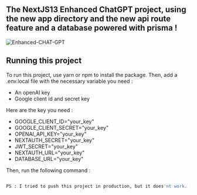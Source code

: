 ## The NextJS13 Enhanced ChatGPT project, using the new app directory and the new api route feature and a database powered with prisma !

![Enhanced-CHAT-GPT](https://user-images.githubusercontent.com/103841897/225119662-ef5efe80-e9ee-4345-909c-b1fc2e7bbdc1.png)

## Running this project

To run this project, use yarn or npm to install the package. Then, add a .env.local file with the necessary variable you need :

- An openAI key
- Google client id and secret key

Here are the key you need :

- GOOGLE_CLIENT_ID="your_key"
- GOOGLE_CLIENT_SECRET="your_key"
- OPENAI_API_KEY="your_key"
- NEXTAUTH_SECRET="your_key"
- JWT_SECRET="your_key"
- NEXTAUTH_URL="your_key"
- DATABASE_URL="your_key"

Then, run the following command :

```bash

PS : I tried to push this project in production, but it does'nt work. (I don't know why :sob: )
```
